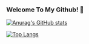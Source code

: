### Welcome To My Github! 👋

[![Anurag's GitHub stats](https://github-readme-stats.vercel.app/api?username=epiclyrizzy&theme=tokyonight)](https://github.com/anuraghazra/github-readme-stats)

[![Top Langs](https://github-readme-stats.vercel.app/api/top-langs/?username=epiclyrizzy&theme=tokyonight)](https://github.com/anuraghazra/github-readme-stats)
